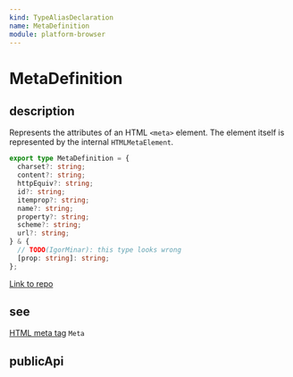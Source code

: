 ```yaml
---
kind: TypeAliasDeclaration
name: MetaDefinition
module: platform-browser
---
```


# MetaDefinition

## description

Represents the attributes of an HTML `<meta>` element. The element itself is
represented by the internal `HTMLMetaElement`.

```ts
export type MetaDefinition = {
  charset?: string;
  content?: string;
  httpEquiv?: string;
  id?: string;
  itemprop?: string;
  name?: string;
  property?: string;
  scheme?: string;
  url?: string;
} & {
  // TODO(IgorMinar): this type looks wrong
  [prop: string]: string;
};
```

[Link to repo](https://github.com/timdeschryver/angular/blob/master/packages/platform-browser/src/browser/meta.ts#L21-L34)

## see

[HTML meta tag](https://developer.mozilla.org/docs/Web/HTML/Element/meta)
`Meta`

## publicApi
